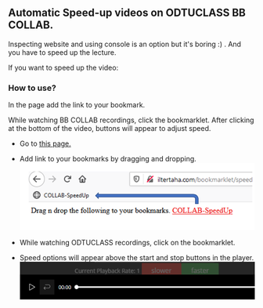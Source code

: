 ## Automatic Speed-up videos on ODTUCLASS BB COLLAB.

Inspecting website and using console is an option but it's boring :) . 
And you have to speed up the lecture.

If you want to speed up the video:


### How to use?

In the page add the link to your bookmark. 

While watching BB COLLAB recordings, click the bookmarklet. After clicking at the bottom of the video, buttons will appear to adjust speed.

* Go to [this page.](http://iltertaha.com/bookmarklet/speedup.html "Simple bookmarklet :) ")
* Add link to your bookmarks by dragging and dropping.
![preview1](https://raw.githubusercontent.com/iltertaha/js-bookmark/master/preview.png?raw=true)

* While watching ODTUCLASS recordings, click on the bookmarklet.
* Speed options will appear above the start and stop buttons in the player.
![preview2](https://raw.githubusercontent.com/iltertaha/js-bookmark/master/buttons.png?raw=true)

